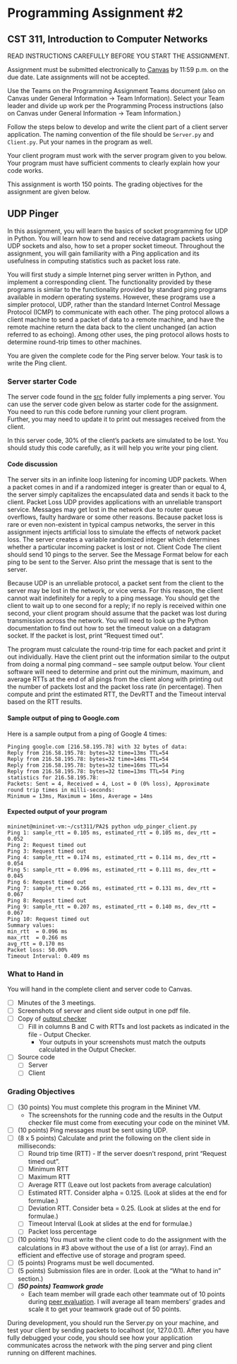 # Programming Assignment #2
## CST 311, Introduction to Computer Networks

READ INSTRUCTIONS CAREFULLY BEFORE YOU START THE ASSIGNMENT.

Assignment must be submitted electronically to [Canvas](https://csumb.instructure.com/) by 11:59 p.m. on the due date.
Late assignments will not be accepted.

Use the Teams on the Programming Assignment Teams document (also on Canvas under General Information → Team Information).
Select your Team leader and divide up work per the Programming Process instructions (also on Canvas under General Information → Team Information.)

Follow the steps below to develop and write the client part of a client server application. 
The naming convention of the file should be `Server.py` and `Client.py`. 
Put your names in the program as well. 

Your client program must work with the server program given to you below. 
Your program must have sufficient comments to clearly explain how your code works.

This assignment is worth 150 points. The grading objectives for the assignment are given below.


## UDP Pinger

In this assignment, you will learn the basics of socket programming for UDP in Python. 
You will learn how to send and receive datagram packets using UDP sockets and also, how to set a proper socket timeout.
Throughout the assignment, you will gain familiarity with a Ping application and its usefulness in computing statistics such as packet loss rate.

You will first study a simple Internet ping server written in Python, and implement a corresponding client. 
The functionality provided by these programs is similar to the functionality provided by standard ping programs available in modern operating systems. 
However, these programs use a simpler protocol, UDP, rather than the standard Internet Control Message Protocol (ICMP) to communicate with each other. 
The ping protocol allows a client machine to send a packet of data to a remote machine, and have the remote machine return the data back to the client unchanged (an action referred to as echoing). 
Among other uses, the ping protocol allows hosts to determine round-trip times to other machines.

You are given the complete code for the Ping server below. Your task is to write the Ping client.

### Server starter Code

The server code found in the [src](src) folder fully implements a ping server. 
You can use the server code given below as starter code for the assignment. 
You need to run this code before running your client program.  
Further, you may need to update it to print out messages received from the client.

In this server code, 30% of the client’s packets are simulated to be lost. 
You should study this code carefully, as it will help you write your ping client.


#### Code discussion

The server sits in an infinite loop listening for incoming UDP packets. When a packet comes in and if a randomized integer is greater than or equal to 4, the server simply capitalizes the encapsulated data and sends it back to the client.
Packet Loss
UDP provides applications with an unreliable transport service. Messages may get lost in the network due to router queue overflows, faulty hardware or some other reasons. Because packet loss is rare or even non-existent in typical campus networks, the server in this assignment injects artificial loss to simulate the effects of network packet loss. The server creates a variable randomized integer which determines whether a particular incoming packet is lost or not.
Client Code
The client should send 10 pings to the server. See the Message Format below for each ping to be sent to the Server. Also print the message that is sent to the server.

Because UDP is an unreliable protocol, a packet sent from the client to the server may be lost in the network, or vice versa. 
For this reason, the client cannot wait indefinitely for a reply to a ping message. 
You should get the client to wait up to one second for a reply; if no reply is received within one second, your client program should assume that the packet was lost during transmission across the network. 
You will need to look up the Python documentation to find out how to set the timeout value on a datagram socket. 
If the packet is lost, print “Request timed out”.

The program must calculate the round-trip time for each packet and print it out individually. 
Have the client print out the information similar to the output from doing a normal ping command – see sample output below. 
Your client software will need to determine and print out the minimum, maximum, and average RTTs at the end of all pings from the client along with printing out the number of packets lost and the packet loss rate (in percentage). 
Then compute and print the estimated RTT, the DevRTT and the Timeout interval based on the RTT results.

#### Sample output of ping to Google.com

Here is a sample output from a ping of Google 4 times:

```shell
Pinging google.com [216.58.195.78] with 32 bytes of data:
Reply from 216.58.195.78: bytes=32 time=13ms TTL=54
Reply from 216.58.195.78: bytes=32 time=14ms TTL=54
Reply from 216.58.195.78: bytes=32 time=16ms TTL=54
Reply from 216.58.195.78: bytes=32 time=13ms TTL=54 Ping
statistics for 216.58.195.78:
Packets: Sent = 4, Received = 4, Lost = 0 (0% loss), Approximate
round trip times in milli-seconds:
Minimum = 13ms, Maximum = 16ms, Average = 14ms
```

#### Expected output of your program

```shell
mininet@mininet-vm:~/cst311/PA2$ python udp_pinger_client.py
Ping 1: sample_rtt = 0.105 ms, estimated_rtt = 0.105 ms, dev_rtt = 0.052
Ping 2: Request timed out
Ping 3: Request timed out
Ping 4: sample_rtt = 0.174 ms, estimated_rtt = 0.114 ms, dev_rtt = 0.054
Ping 5: sample_rtt = 0.096 ms, estimated_rtt = 0.111 ms, dev_rtt = 0.045
Ping 6: Request timed out
Ping 7: sample_rtt = 0.266 ms, estimated_rtt = 0.131 ms, dev_rtt = 0.067
Ping 8: Request timed out
Ping 9: sample_rtt = 0.207 ms, estimated_rtt = 0.140 ms, dev_rtt = 0.067
Ping 10: Request timed out
Summary values:
min_rtt  = 0.096 ms
max_rtt  = 0.266 ms
avg_rtt = 0.170 ms
Packet loss: 50.00%
Timeout Interval: 0.409 ms
```

### What to Hand in

You will hand in the complete client and server code to Canvas.
- [ ] Minutes of the 3 meetings.
- [ ] Screenshots of server and client side output in one pdf file.
- [ ] Copy of [output checker](https://docs.google.com/spreadsheets/d/1WxK9ww-oc5uNbU_b-58MholQ6KzyLp-6HvXW-z9mbIo/edit?usp=sharing)
  - [ ] Fill in columns B and C with RTTs and lost packets as indicated in the file - Output Checker. 
    - Your outputs in your screenshots must match the outputs calculated in the Output Checker.
- [ ] Source code
  - [ ] Server
  - [ ] Client

### Grading Objectives
- [ ] (30 points) You must complete this program in the Mininet VM. 
  - The screenshots for the running code and the results in the Output checker file must come from executing your code on the mininet VM.
- [ ] (10 points) Ping messages must be sent using UDP.
- [ ] (8 x 5 points) Calculate and print the following on the client side in milliseconds:
  - [ ] Round trip time (RTT) - If the server doesn’t respond, print “Request timed out”.
  - [ ] Minimum RTT
  - [ ] Maximum RTT
  - [ ] Average RTT (Leave out lost packets from average calculation)
  - [ ] Estimated RTT. Consider alpha = 0.125. (Look at slides at the end for formulae.)
  - [ ] Deviation RTT. Consider beta = 0.25. (Look at slides at the end for formulae.)
  - [ ] Timeout Interval (Look at slides at the end for formulae.)
  - [ ] Packet loss percentage
- [ ] (10 points) You must write the client code to do the assignment with the calculations in #3 above without the use of a list (or array). Find an efficient and effective use of storage and program speed.
- [ ] (5 points) Programs must be well documented.
- [ ] (5 points) Submission files are in order. (Look at the “What to hand in” section.)
- [ ] ***(50 points) Teamwork grade***
  - Each team member will grade each other teammate out of 10 points during [peer evaluation](https://forms.gle/vtt31GjK9Rrerews5). 
  I will average all team members’ grades and scale it to get your teamwork grade out of 50 points. 
  

During development, you should run the Server.py on your machine, and test your client by sending packets to localhost (or, 127.0.0.1). After you have fully debugged your code, you should see how your application communicates across the network with the ping server and ping client running on different machines.


